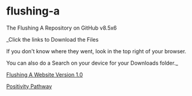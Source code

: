 # flushing-a
The Flushing A Repository on GitHub v8.5x6

_Click the links to Download the Files

If you don't know where they went, look in the top right of your browser.

You can also do a Search on your device for your Downloads folder._



[Flushing A Website Version 1.0](https://github.com/user-attachments/files/22504604/The_Flushing_A_index_3.html)

[Positivity Pathway](https://github.com/user-attachments/files/22504603/flushing_a_weekly_mobile.html)
